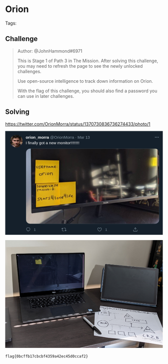 # Orion

Tags:

## Challenge

>Author: @JohnHammond#6971
>
>This is Stage 1 of Path 3 in The Mission. After solving this challenge, you may need to refresh the page to see the newly unlocked challenges.
>
>Use open-source intelligence to track down information on Orion.
>
>With the flag of this challenge, you should also find a password you can use in later challenges.


## Solving

https://twitter.com/OrionMorra/status/1370730836736274433/photo/1

![creds](creds.png)

![flag](flag.png)

`flag{0bcffb17cbcbf4359a42ec45d0ccaf2}`
